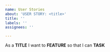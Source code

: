 ```yaml
---
name: User Stories
about: 'USER STORY: <title>'
title: ''
labels: ''
assignees: ''

---
```


As a 
**TITLE**
I want to
**FEATURE**
so that I can 
**TASK**
